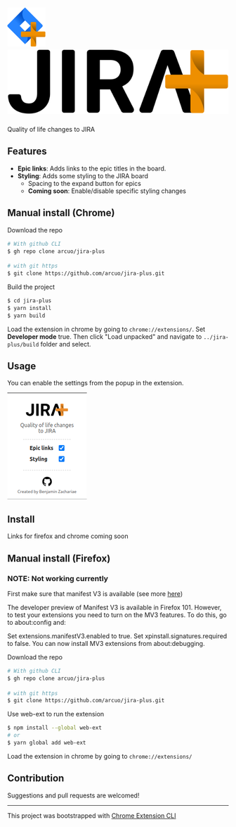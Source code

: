 # <img src="public/icons/icon_vector.svg" height="89">&nbsp; &nbsp; &nbsp;<img src="public/title_icon.svg">

Quality of life changes to JIRA

## Features

- **Epic links**: Adds links to the epic titles in the board.
- **Styling**: Adds some styling to the JIRA board
  - Spacing to the expand button for epics
  - **Coming soon**: Enable/disable specific styling changes

## Manual install (Chrome)

Download the repo

```sh
# With github CLI
$ gh repo clone arcuo/jira-plus

# with git https
$ git clone https://github.com/arcuo/jira-plus.git
```

Build the project

```sh
$ cd jira-plus
$ yarn install
$ yarn build
```

Load the extension in chrome by going to `chrome://extensions/`. Set **Developer mode** true. Then click "Load unpacked" and navigate to  `../jira-plus/build` folder and select.

## Usage

You can enable the settings from the popup in the extension.

<img src="./popup.png">

## Install

Links for firefox and chrome coming soon

## Manual install (Firefox)

### **NOTE: Not working currently**

First make sure that manifest V3 is available (see more [here](https://extensionworkshop.com/documentation/develop/manifest-v3-migration-guide/))

The developer preview of Manifest V3 is available in Firefox 101. However, to test your extensions you need to turn on the MV3 features. To do this, go to about:config and:

Set extensions.manifestV3.enabled to true.
Set xpinstall.signatures.required to false.
You can now install MV3 extensions from about:debugging.

Download the repo

```sh
# With github CLI
$ gh repo clone arcuo/jira-plus

# with git https
$ git clone https://github.com/arcuo/jira-plus.git
```

Use web-ext to run the extension

```sh
$ npm install --global web-ext
# or
$ yarn global add web-ext

```

Load the extension in chrome by going to `chrome://extensions/`

## Contribution

Suggestions and pull requests are welcomed!

---

This project was bootstrapped with [Chrome Extension CLI](https://github.com/dutiyesh/chrome-extension-cli)

